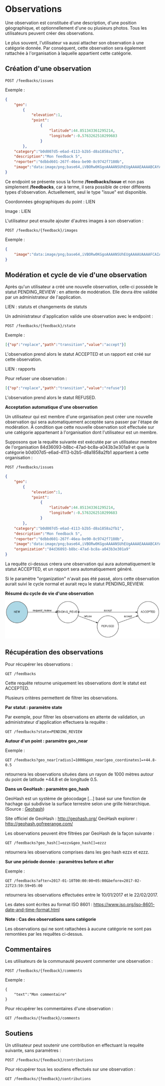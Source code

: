 # Observations

Une observation est constituée d'une description, d'une position géographique, et optionnellement d'une ou plusieurs photos. Tous les utilisateurs peuvent créer des observations.

Le plus souvent, l'utilisateur va aussi attacher son observation à une catégorie donnée. Par conséquent, cette observation sera également rattachée à l'organisation à laquelle appartient cette catégorie.

## Création d'une observation

```
POST /feedbacks/issues
```

Exemple :
```json
{
    "geo":
        {
            "elevation":1,
            "point":
                {
                    "latitude":44.851343361295214,
                    "longitude":-0.5763262510299683
                }
        },
    "category":"b0d007d5-e6ad-4113-b2b5-d8a1858a2fb1",
    "description":"Mon feedback 5",
    "reporter":"6dbbd601-267f-46ea-be90-8c9742f7180b",
    "image":"data:image/png;base64,iVBORw0KGgoAAAANSUhEUgAAAAEAAAABCAYAAAAfFcSJAAAADUlEQVR42mP8/5+hHgAHggJ/PchI7wAAAABJRU5ErkJggg=="
}
```

Ce endpoint se présente sous la forme **/feedbacks/issue** et non pas simplement **/feedbacks**, car à terme, il sera possible de créer différents types d'observation. Actuellement, seul le type "issue" est disponible.

Coordonnées géographiques du point : LIEN

Image : LIEN

L'utilisateur peut ensuite ajouter d'autres images à son observation :

```
POST /feedbacks/{feedback}/images
```

Exemple :
```json
{
    "image":"data:image/png;base64,iVBORw0KGgoAAAANSUhEUgAAAAUAAAAFCAIAAAACDbGyAAAACXBIWXMAAAsTAAALEwEAmpwYAAAAB3RJTUUH4QIVDRUfvq7u+AAAABl0RVh0Q29tbWVudABDcmVhdGVkIHdpdGggR0lNUFeBDhcAAAAUSURBVAjXY3wrIcGABJgYUAGpfABZiwEnbOeFrwAAAABJRU5ErkJggg=="
}
```

## Modération et cycle de vie d'une observation

Après qu'un utilisateur a créé une nouvelle observation, celle-ci possède le statut PENDING_REVIEW : en attente de modération. Elle devra être validée par un administrateur de l'application.

LIEN : statuts et changements de statuts

Un administrateur d'application valide une observation avec le endpoint :

```
POST /feedbacks/{feedback}/state
```

Exemple :
```json
[{"op":"replace","path":"transition","value":"accept"}]
```

L'observation prend alors le statut ACCEPTED et un rapport est créé sur cette observation.

LIEN : rapports

Pour refuser une observation :

```json
[{"op":"replace","path":"transition","value":"refuse"}]
```

L'observation prend alors le statut REFUSED.

**Acceptation automatique d'une observation**

Un utilisateur qui est membre d'une organisation peut créer une nouvelle observation qui sera automatiquement acceptée sans passer par l'étape de modération. À condition que cette nouvelle observation soit effectuée sur une catégorie appartenant à l'organisation dont l'utilisateur est un membre.

Supposons que la requête suivante est exécutée par un utilisateur membre de l'organisation 84d36093-b8bc-47ad-bc8a-a043b3e301a9 et que la catégorie b0d007d5-e6ad-4113-b2b5-d8a1858a2fb1 appartient à cette organisation :


```
POST /feedbacks/issues
```

```json
{
    "geo":
        {
            "elevation":1,
            "point":
                {
                    "latitude":44.851343361295214,
                    "longitude":-0.5763262510299683
                }
        },
    "category":"b0d007d5-e6ad-4113-b2b5-d8a1858a2fb1",
    "description":"Mon feedback 5",
    "reporter":"6dbbd601-267f-46ea-be90-8c9742f7180b",
    "image":"data:image/png;base64,iVBORw0KGgoAAAANSUhEUgAAAAEAAAABCAYAAAAfFcSJAAAADUlEQVR42mP8/5+hHgAHggJ/PchI7wAAAABJRU5ErkJggg==",
    "organization":"84d36093-b8bc-47ad-bc8a-a043b3e301a9"
}
```

La requête ci-dessus créera une observation qui aura automatiquement le statut ACCEPTED, et un rapport sera automatiquement généré.

Si le paramètre "organization" n'avait pas été passé, alors cette observation aurait suivi le cycle normal et aurait reçu le statut PENDING_REVIEW.

**Résumé du cycle de vie d'une observation**

![Cycle de vie d'une observation](images/feedback_workflow.png "Cycle de vie d'une observation")

## Récupération des observations

Pour récupérer les observations :

```
GET /feedbacks
```

Cette requête retourne uniquement les observations dont le statut est ACCEPTED.

Plusieurs critères permettent de filtrer les observations.

**Par statut : paramètre state**

Par exemple, pour filtrer les observations en attente de validation, un administrateur d'application effectuera la requête :

```
GET /feedbacks?state=PENDING_REVIEW
```

**Autour d'un point : paramètre geo_near**

Exemple :

```
GET /feedbacks?geo_near[radius]=1000&geo_near[geo_coordinates]=+44.8-0.5
```

retournera les observations situées dans un rayon de 1000 mètres autour du point de latitude +44.8 et de longitude 0.5.

**Dans un GeoHash : paramètre geo_hash**

GeoHash est un système de géocodage [...] basé sur une fonction de hachage qui subdivise la surface terrestre selon une grille hiérarchique. (Source : [Geohash](https://fr.wikipedia.org/wiki/Geohash))

Site officiel de GeoHash : http://geohash.org/
GeoHash explorer : http://geohash.gofreerange.com/

Les observations peuvent être filtrées par GeoHash de la façon suivante :

```
GET /feedbacks?geo_hash[]=ezzx&geo_hash[]=ezzz
```

retournera les observations comprises dans les geo hash ezzx et ezzz.

**Sur une période donnée : paramètres before et after**

Exemple :

```
GET /feedbacks?after=2017-01-10T00:00:00+05:00&before=2017-02-22T23:59:59+05:00
```

retournera les observations effectuées entre le 10/01/2017 et le 22/02/2017.

Les dates sont écrites au format ISO 8601 : https://www.iso.org/iso-8601-date-and-time-format.html

**Note : Cas des observations sans catégorie**

Les observations qui ne sont rattachées à aucune catégorie ne sont pas remontées par les requêtes ci-dessus.

## Commentaires

Les utilisateurs de la communauté peuvent commenter une observation :

```
POST /feedbacks/{feedback}/comments
```

Exemple :
```
{
    "text":"Mon commentaire"
}
```

Pour récupérer les commentaires d'une observation :

```
GET /feedbacks/{feedback}/comments
```

## Soutiens

Un utilisateur peut soutenir une contribution en effectuant la requête suivante, sans paramètres :

```
POST /feedbacks/{feedback}/contributions
```

Pour récupérer tous les soutiens effectués sur une observation :

```
GET /feedbacks/{feedback}/contributions
```
